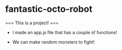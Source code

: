 # fantastic-octo-robot

=== This is a project! ===
* I made an app.js file that has a couple of functions!

* We can make random monsters to fight!